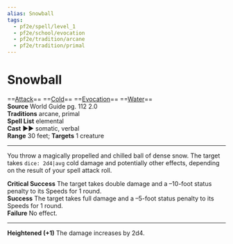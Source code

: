 ```yaml
---
alias: Snowball
tags:
  - pf2e/spell/level_1
  - pf2e/school/evocation
  - pf2e/tradition/arcane
  - pf2e/tradition/primal
---
```


# Snowball

==[Attack](Attack.md)== ==[Cold](Cold.md)== ==[Evocation](Evocation.md)== ==[Water](Water.md)==  
__Source__ World Guide pg. 112 2.0  
**Traditions** arcane, primal  
**Spell List** elemental  
**Cast** ►► somatic, verbal  
**Range** 30 feet; **Targets** 1 creature

---

You throw a magically propelled and chilled ball of dense snow. The target takes `dice: 2d4|avg` cold damage and potentially other effects, depending on the result of your spell attack roll.

**Critical Success** The target takes double damage and a –10-foot status penalty to its Speeds for 1 round.  
**Success** The target takes full damage and a –5-foot status penalty to its Speeds for 1 round.  
**Failure** No effect.

<hr>

**Heightened (+1)** The damage increases by 2d4.
